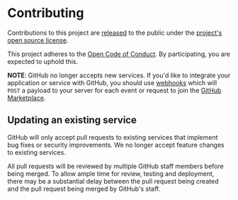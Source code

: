 # Contributing

Contributions to this project are [released](https://help.github.com/articles/github-terms-of-service/#6-contributions-under-repository-license) to the public under the [project's open source license](LICENSE).

This project adheres to the [Open Code of Conduct][code-of-conduct]. By participating, you are expected to uphold this.

**NOTE**: GitHub no longer accepts new services. If you'd like to integrate
your application or service with GitHub, you should use [webhooks][webhooks] which will `POST` a payload to your server for each event or request to join the [GitHub Marketplace][github-marketplace].

## Updating an existing service

GitHub will only accept pull requests to existing services that implement bug fixes or security improvements. We no longer accept feature changes to existing services.

All pull requests will be reviewed by multiple GitHub staff members before being merged. To allow ample time for review, testing and deployment, there may be a substantial delay between the pull request being created and the pull request being merged by GitHub's staff.

[code-of-conduct]: http://todogroup.org/opencodeofconduct/#GitHub%20Services/opensource@github.com
[webhooks]: https://developer.github.com/webhooks/
[github-marketplace]: https://github.com/marketplace
